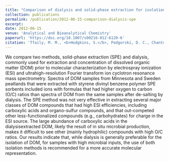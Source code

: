 ```yaml
---
title: "Comparison of dialysis and solid-phase extraction for isolation and concentration of dissolved organic matter prior to Fourier transform ion cyclotron resonance mass spectrometry"
collection: publications
permalink: /publication/2012-06-15-comparison-dialysis-spe
excerpt:
date: 2012-06-15
venue: 'Analytical and Bioanalytical Chemistry'
paperurl: 'https://doi.org/10.1007/s00216-012-6120-6'
citation: 'Tfaily, M. M., <b>Hodgkins, S.</b>, Podgorski, D. C., Chanton, J. P., &amp; Cooper, W. T. (2012). Comparison of dialysis and solid-phase extraction for isolation and concentration of dissolved organic matter prior to Fourier transform ion cyclotron resonance mass spectrometry. <i>Anal. Bioanal. Chem.</i>, <i>404</i>(2), 447–457.'
---
```


We compare two methods, solid-phase extraction (SPE) and dialysis, commonly used for extraction and concentration of dissolved organic matter (DOM) prior to molecular characterization by electrospray ionization (ESI) and ultrahigh-resolution Fourier transform ion cyclotron resonance mass spectrometry. Spectra of DOM samples from Minnesota and Sweden peatlands that were extracted with styrene divinyl benzene polymer SPE sorbents included ions with formulas that had higher oxygen to carbon (O/C) ratios than spectra of DOM from the same samples after de-salting by dialysis. The SPE method was not very effective in extracting several major classes of DOM compounds that had high ESI efficiencies, including carboxylic acids and organo-sulfur compounds, and that out-competed other less-functionalized compounds (e.g., carbohydrates) for charge in the ESI source. The large abundance of carboxylic acids in the dialysisextracted DOM, likely the result of in situ microbial production, makes it difficult to see other (mainly hydrophilic) compounds with high O/C ratios. Our results indicate that, while dialysis is generally preferable for the isolation of DOM, for samples with high microbial inputs, the use of both isolation methods is recommended for a more accurate molecular representation.
